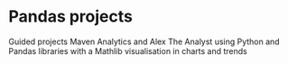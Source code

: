 # Pandas projects
Guided projects Maven Analytics and Alex The Analyst using Python and Pandas libraries with a Mathlib visualisation in charts and trends
